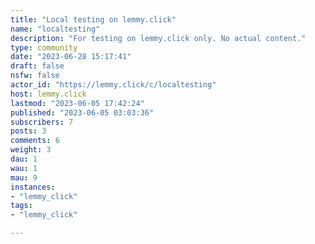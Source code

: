 ```yaml
---
title: "Local testing on lemmy.click" 
name: "localtesting"
description: "For testing on lemmy.click only. No actual content."
type: community
date: "2023-06-28 15:17:41"
draft: false
nsfw: false
actor_id: "https://lemmy.click/c/localtesting"
host: lemmy.click
lastmod: "2023-06-05 17:42:24"
published: "2023-06-05 03:03:36"
subscribers: 7
posts: 3
comments: 6
weight: 3
dau: 1
wau: 1
mau: 9
instances:
- "lemmy_click"
tags: 
- "lemmy_click"

---
```

